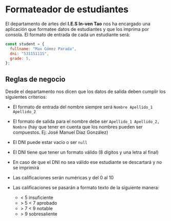 # Formateador de estudiantes

El departamento de artes del **I.E.S In-ven Tao** nos ha encargado una aplicación que formatee datos de estudiantes y que los imprima por consola. El formato de entrada de cada un estudiante será:

```javascript
const student = {
  fullname: "Max Gómez Parada",
  dni: "53115111S",
  grade: 5,
};
```

## Reglas de negocio

Desde el departamento nos dicen que los datos de salida deben cumplir los siguientes criterios:

- El formato de entrada del nombre siempre será `Nombre Apellido_1 Apellido_2`
- El formato de salida para el nombre debe ser `Apellido_1 Apellido_2, Nombre` (hay que tener en cuenta que los nombres pueden ser compuestos. Ej: José Manuel Díaz González)
- El DNI puede estar vacío o ser `null`
- El DNI tiene que tener un formato válido (8 dígitos y una letra al final)
- En caso de que el DNI no sea válido ese estudiante se descartará y no se imprimirá
- Las calificaciones serán numéricas y del 0 al 10
- Las calificaciones se pasarán a formato texto de la siguiente manera:

  - < 5 insuficiente
  - \> 5 < 7 aprobado
  - \> 7 < 9 notable
  - \> 9 sobresaliente
